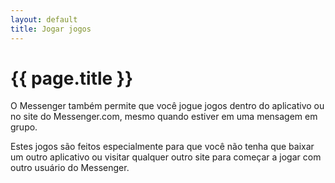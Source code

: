 ```yaml
---
layout: default
title: Jogar jogos
---
```


# {{ page.title }}

O Messenger também permite que você jogue jogos dentro do aplicativo ou no site do Messenger.com, mesmo quando estiver em uma mensagem em grupo.

Estes jogos são feitos especialmente para que você não tenha que baixar um outro aplicativo ou visitar qualquer outro site para começar a jogar com outro usuário do Messenger.
